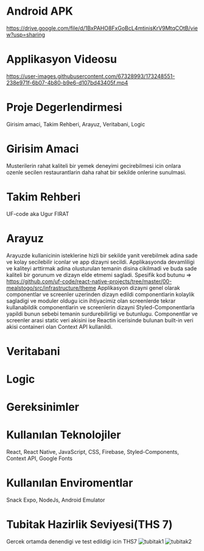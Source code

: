 # Android APK
https://drive.google.com/file/d/1BxPAHO8FxGoBcL4mtinisKrV9MtqCOtB/view?usp=sharing

# Applikasyon Videosu
https://user-images.githubusercontent.com/67328993/173248551-238e971f-6b07-4b80-b9e6-d107bd43405f.mp4

# Proje Degerlendirmesi
Girisim amaci, Takim Rehberi, Arayuz, Veritabani, Logic

# Girisim Amaci
Musterilerin rahat kaliteli bir yemek deneyimi gecirebilmesi icin onlara ozenle secilen restaurantlarin daha rahat bir sekilde onlerine sunulmasi.

# Takim Rehberi
UF-code aka Ugur FIRAT 

# Arayuz
Arayuzde kullanicinin isteklerine hizli bir sekilde yanit verebilmek adina sade ve kolay secilebilir iconlar ve app dizayni secildi.
Applikasyonda devamliligi ve kaliteyi arttirmak adina olusturulan temanin disina cikilmadi ve buda sade kaliteli bir gorunum ve dizayn elde etmemi sagladi. Spesifik kod butunu => https://github.com/uf-code/react-native-projects/tree/master/00-mealstogo/src/infrastructure/theme 
Applikasyon dizayni genel olarak componentlar ve screenler uzerinden dizayn edildi componentlarin kolaylik sagladigi ve moduler oldugu icin ihtiyacimiz olan screenlerde tekrar kullanabildik componentlarin ve screenlerin dizayni Styled-Componentlarla yapildi bunun sebebi temanin surdurebilirligi ve butunlugu. Componentlar ve screenler arasi static veri akisini ise Reactin icerisinde bulunan built-in veri akisi containeri olan Context API kullanildi.

# Veritabani

# Logic

# Gereksinimler


# Kullanılan Teknolojiler
React, React Native, JavaScript, CSS, Firebase, Styled-Components, Context API, Google Fonts

# Kullanılan Enviromentlar
Snack Expo, NodeJs, Android Emulator


# Tubitak Hazirlik Seviyesi(THS 7)
Gercek ortamda denendigi ve test edildigi icin THS7
![tubitak1](https://user-images.githubusercontent.com/67328993/173249970-33dcf5f3-7c55-4d88-a2e6-b402c574acc0.png)
![tubitak2](https://user-images.githubusercontent.com/67328993/173249972-12d1fe30-9e03-4a06-828b-93664055c791.png)

